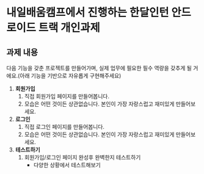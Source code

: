 # 내일배움캠프에서 진행하는 한달인턴 안드로이드 트랙 개인과제

## 과제 내용

다음 기능을 갖춘 프로젝트를 만들어가며, 실제 업무에 필요한 필수 역량을 갖추게 될 거에요.(아래 기능을 기반으로 자유롭게 구현해주세요)

1. **회원가입**
    1. 직접 회원가입 페이지를 만들어봅니다.
    2. 모습은 어떤 것이든 상관없습니다. 본인이 가장 자랑스럽고 재미있게 만들어보세요.
2. **로그인**
    1. 직접 로그인 페이지를 만들어봅니다.
    2. 모습은 어떤 것이든 상관없습니다. 본인이 가장 자랑스럽고 재미있게 만들어보세요.
3. **테스트하기**
    1. 회원가입/로그인 페이지 완성후 완벽한지 테스트하기
        - 다양한 상황에서 테스트해보기
